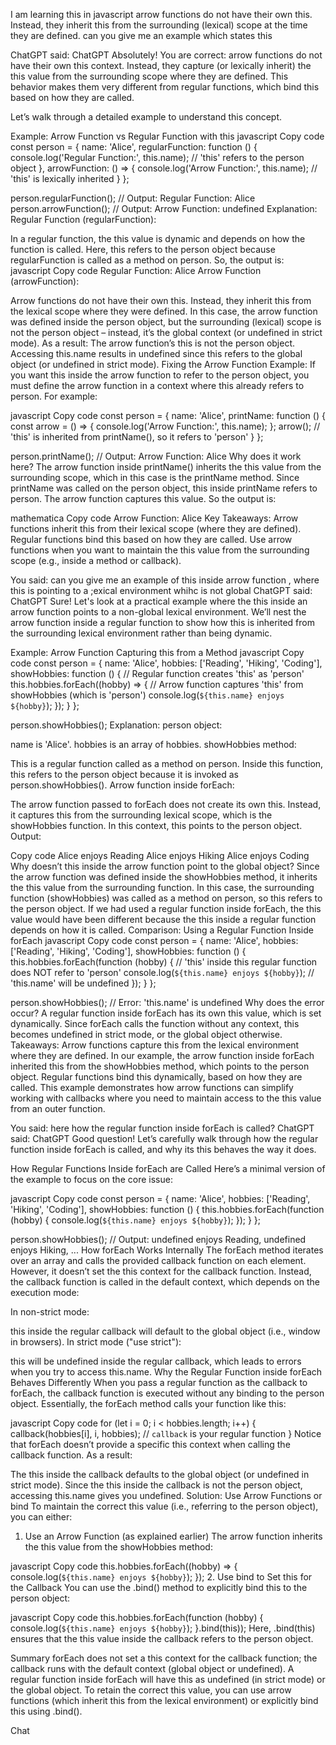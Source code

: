 I am learning this in javascript
arrow functions do not have their own this. Instead, they inherit this from the surrounding (lexical) scope at the time they are defined.
can you give me an example which states this


ChatGPT said:
ChatGPT
Absolutely! You are correct: arrow functions do not have their own this context. Instead, they capture (or lexically inherit) the this value from the surrounding scope where they are defined. This behavior makes them very different from regular functions, which bind this based on how they are called.

Let’s walk through a detailed example to understand this concept.

Example: Arrow Function vs Regular Function with this
javascript
Copy code
const person = {
  name: 'Alice',
  regularFunction: function () {
    console.log('Regular Function:', this.name); // 'this' refers to the person object
  },
  arrowFunction: () => {
    console.log('Arrow Function:', this.name); // 'this' is lexically inherited
  }
};

person.regularFunction(); // Output: Regular Function: Alice
person.arrowFunction(); // Output: Arrow Function: undefined
Explanation:
Regular Function (regularFunction):

In a regular function, the this value is dynamic and depends on how the function is called.
Here, this refers to the person object because regularFunction is called as a method on person.
So, the output is:
javascript
Copy code
Regular Function: Alice
Arrow Function (arrowFunction):

Arrow functions do not have their own this. Instead, they inherit this from the lexical scope where they were defined.
In this case, the arrow function was defined inside the person object, but the surrounding (lexical) scope is not the person object – instead, it’s the global context (or undefined in strict mode). As a result:
The arrow function’s this is not the person object.
Accessing this.name results in undefined since this refers to the global object (or undefined in strict mode).
Fixing the Arrow Function Example:
If you want this inside the arrow function to refer to the person object, you must define the arrow function in a context where this already refers to person. For example:

javascript
Copy code
const person = {
  name: 'Alice',
  printName: function () {
    const arrow = () => {
      console.log('Arrow Function:', this.name);
    };
    arrow(); // 'this' is inherited from printName(), so it refers to 'person'
  }
};

person.printName(); // Output: Arrow Function: Alice
Why does it work here?
The arrow function inside printName() inherits the this value from the surrounding scope, which in this case is the printName method.
Since printName was called on the person object, this inside printName refers to person. The arrow function captures this value.
So the output is:

mathematica
Copy code
Arrow Function: Alice
Key Takeaways:
Arrow functions inherit this from their lexical scope (where they are defined).
Regular functions bind this based on how they are called.
Use arrow functions when you want to maintain the this value from the surrounding scope (e.g., inside a method or callback).





You said:
can you give me an example of this inside arrow function , where this is pointing to a ;exical environment whihc is not global
ChatGPT said:
ChatGPT
Sure! Let's look at a practical example where the this inside an arrow function points to a non-global lexical environment. We’ll nest the arrow function inside a regular function to show how this is inherited from the surrounding lexical environment rather than being dynamic.

Example: Arrow Function Capturing this from a Method
javascript
Copy code
const person = {
  name: 'Alice',
  hobbies: ['Reading', 'Hiking', 'Coding'],
  showHobbies: function () {
    // Regular function creates 'this' as 'person'
    this.hobbies.forEach((hobby) => {
      // Arrow function captures 'this' from showHobbies (which is 'person')
      console.log(`${this.name} enjoys ${hobby}`);
    });
  }
};

person.showHobbies();
Explanation:
person object:

name is 'Alice'.
hobbies is an array of hobbies.
showHobbies method:

This is a regular function called as a method on person.
Inside this function, this refers to the person object because it is invoked as person.showHobbies().
Arrow function inside forEach:

The arrow function passed to forEach does not create its own this.
Instead, it captures this from the surrounding lexical scope, which is the showHobbies function. In this context, this points to the person object.
Output:

Copy code
Alice enjoys Reading
Alice enjoys Hiking
Alice enjoys Coding
Why doesn’t this inside the arrow function point to the global object?
Since the arrow function was defined inside the showHobbies method, it inherits the this value from the surrounding function.
In this case, the surrounding function (showHobbies) was called as a method on person, so this refers to the person object.
If we had used a regular function inside forEach, the this value would have been different because the this inside a regular function depends on how it is called.
Comparison: Using a Regular Function Inside forEach
javascript
Copy code
const person = {
  name: 'Alice',
  hobbies: ['Reading', 'Hiking', 'Coding'],
  showHobbies: function () {
    this.hobbies.forEach(function (hobby) {
      // 'this' inside this regular function does NOT refer to 'person'
      console.log(`${this.name} enjoys ${hobby}`); // 'this.name' will be undefined
    });
  }
};

person.showHobbies(); // Error: 'this.name' is undefined
Why does the error occur?
A regular function inside forEach has its own this value, which is set dynamically. Since forEach calls the function without any context, this becomes undefined in strict mode, or the global object otherwise.
Takeaways:
Arrow functions capture this from the lexical environment where they are defined. In our example, the arrow function inside forEach inherited this from the showHobbies method, which points to the person object.
Regular functions bind this dynamically, based on how they are called.
This example demonstrates how arrow functions can simplify working with callbacks where you need to maintain access to the this value from an outer function.






You said:
here how the regular function inside forEach is called?
ChatGPT said:
ChatGPT
Good question! Let’s carefully walk through how the regular function inside forEach is called, and why its this behaves the way it does.

How Regular Functions Inside forEach are Called
Here’s a minimal version of the example to focus on the core issue:

javascript
Copy code
const person = {
  name: 'Alice',
  hobbies: ['Reading', 'Hiking', 'Coding'],
  showHobbies: function () {
    this.hobbies.forEach(function (hobby) {
      console.log(`${this.name} enjoys ${hobby}`);
    });
  }
};

person.showHobbies(); // Output: undefined enjoys Reading, undefined enjoys Hiking, ...
How forEach Works Internally
The forEach method iterates over an array and calls the provided callback function on each element. However, it doesn’t set the this context for the callback function. Instead, the callback function is called in the default context, which depends on the execution mode:

In non-strict mode:

this inside the regular callback will default to the global object (i.e., window in browsers).
In strict mode ("use strict"):

this will be undefined inside the regular callback, which leads to errors when you try to access this.name.
Why the Regular Function inside forEach Behaves Differently
When you pass a regular function as the callback to forEach, the callback function is executed without any binding to the person object. Essentially, the forEach method calls your function like this:

javascript
Copy code
for (let i = 0; i < hobbies.length; i++) {
  callback(hobbies[i], i, hobbies); // `callback` is your regular function
}
Notice that forEach doesn’t provide a specific this context when calling the callback function. As a result:

The this inside the callback defaults to the global object (or undefined in strict mode).
Since the this inside the callback is not the person object, accessing this.name gives you undefined.
Solution: Use Arrow Functions or bind
To maintain the correct this value (i.e., referring to the person object), you can either:

1. Use an Arrow Function (as explained earlier)
The arrow function inherits the this value from the showHobbies method:

javascript
Copy code
this.hobbies.forEach((hobby) => {
  console.log(`${this.name} enjoys ${hobby}`);
});
2. Use bind to Set this for the Callback
You can use the .bind() method to explicitly bind this to the person object:

javascript
Copy code
this.hobbies.forEach(function (hobby) {
  console.log(`${this.name} enjoys ${hobby}`);
}.bind(this));
Here, .bind(this) ensures that the this value inside the callback refers to the person object.

Summary
forEach does not set a this context for the callback function; the callback runs with the default context (global object or undefined).
A regular function inside forEach will have this as undefined (in strict mode) or the global object.
To retain the correct this value, you can use arrow functions (which inherit this from the lexical environment) or explicitly bind this using .bind().









Chat